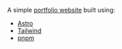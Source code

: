 A simple [portfolio website](https://andrzejmazurkiewicz.vercel.app/) built using:
- [Astro](https://astro.js.org/)
- [Tailwind](https://tailwindcss.com/)
- [pnpm](https://pnpm.io/)
